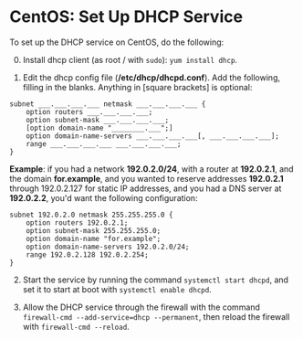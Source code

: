 <!--
SPDX-FileCopyrightText: 2020 - 2024 Eli Array Minkoff

SPDX-License-Identifier: CC-BY-SA-4.0
-->

# CentOS: Set Up DHCP Service

To set up the DHCP service on CentOS, do the following:

0. Install dhcp client (as root / with `sudo`): `yum install dhcp`.

1. Edit the dhcp config file (**/etc/dhcp/dhcpd.conf**). Add the following, filling in the blanks. Anything in [square brackets] is optional:

```
subnet ___.___.___.___ netmask ___.___.___.___ {
    option routers ___.___.___.___;
    option subnet-mask ___.___.___.___;
    [option domain-name "________.___";]
    option domain-name-servers ___.___.___.___[, ___.___.___.___];
    range ___.___.___.___ ___.___.___.___;
}
```

**Example**: if you had a network **192.0.2.0/24**, with a router at **192.0.2.1**, and the domain **for<nolink>.example**, and you wanted to reserve addresses **192.0.2.1** through 192.0.2.127 for static IP addresses, and you had a DNS server at **192.0.2.2**, you'd want the following configuration:

```
subnet 192.0.2.0 netmask 255.255.255.0 {
    option routers 192.0.2.1;
    option subnet-mask 255.255.255.0;
    option domain-name "for.example";
    option domain-name-servers 192.0.2.0/24;
    range 192.0.2.128 192.0.2.254;
}
```
2. Start the service by running the command `systemctl start dhcpd`, and set it to start at boot with `systemctl enable dhcpd`.

3. Allow the DHCP service through the firewall with the command `firewall-cmd --add-service=dhcp --permanent`, then reload the firewall with `firewall-cmd --reload`.
